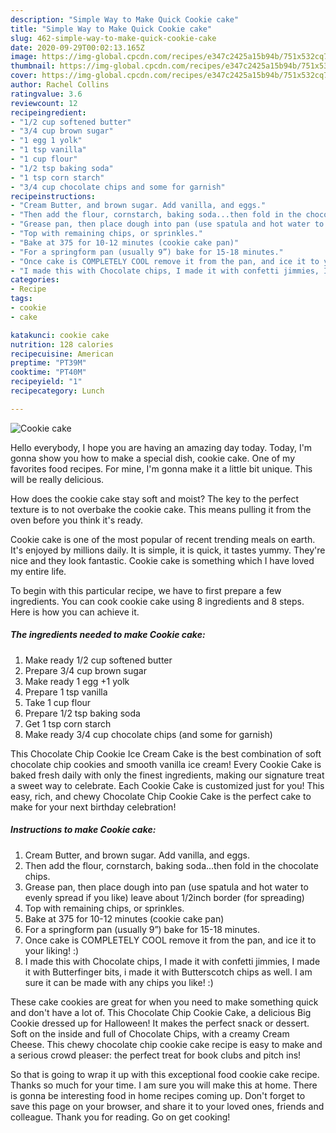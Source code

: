 ```yaml
---
description: "Simple Way to Make Quick Cookie cake"
title: "Simple Way to Make Quick Cookie cake"
slug: 462-simple-way-to-make-quick-cookie-cake
date: 2020-09-29T00:02:13.165Z
image: https://img-global.cpcdn.com/recipes/e347c2425a15b94b/751x532cq70/cookie-cake-recipe-main-photo.jpg
thumbnail: https://img-global.cpcdn.com/recipes/e347c2425a15b94b/751x532cq70/cookie-cake-recipe-main-photo.jpg
cover: https://img-global.cpcdn.com/recipes/e347c2425a15b94b/751x532cq70/cookie-cake-recipe-main-photo.jpg
author: Rachel Collins
ratingvalue: 3.6
reviewcount: 12
recipeingredient:
- "1/2 cup softened butter"
- "3/4 cup brown sugar"
- "1 egg 1 yolk"
- "1 tsp vanilla"
- "1 cup flour"
- "1/2 tsp baking soda"
- "1 tsp corn starch"
- "3/4 cup chocolate chips and some for garnish"
recipeinstructions:
- "Cream Butter, and brown sugar. Add vanilla, and eggs."
- "Then add the flour, cornstarch, baking soda...then fold in the chocolate chips."
- "Grease pan, then place dough into pan (use spatula and hot water to evenly spread if you like) leave about 1/2inch border (for spreading)"
- "Top with remaining chips, or sprinkles."
- "Bake at 375 for 10-12 minutes (cookie cake pan)"
- "For a springform pan (usually 9”) bake for 15-18 minutes."
- "Once cake is COMPLETELY COOL remove it from the pan, and ice it to your liking! :)"
- "I made this with Chocolate chips, I made it with confetti jimmies, I made it with Butterfinger bits, i made it with Butterscotch chips as well. I am sure it can be made with any chips you like! :)"
categories:
- Recipe
tags:
- cookie
- cake

katakunci: cookie cake 
nutrition: 128 calories
recipecuisine: American
preptime: "PT39M"
cooktime: "PT40M"
recipeyield: "1"
recipecategory: Lunch

---
```



![Cookie cake](https://img-global.cpcdn.com/recipes/e347c2425a15b94b/751x532cq70/cookie-cake-recipe-main-photo.jpg)

Hello everybody, I hope you are having an amazing day today. Today, I'm gonna show you how to make a special dish, cookie cake. One of my favorites food recipes. For mine, I'm gonna make it a little bit unique. This will be really delicious.

How does the cookie cake stay soft and moist? The key to the perfect texture is to not overbake the cookie cake. This means pulling it from the oven before you think it&#39;s ready.

Cookie cake is one of the most popular of recent trending meals on earth. It's enjoyed by millions daily. It is simple, it is quick, it tastes yummy. They're nice and they look fantastic. Cookie cake is something which I have loved my entire life.


To begin with this particular recipe, we have to first prepare a few ingredients. You can cook cookie cake using 8 ingredients and 8 steps. Here is how you can achieve it.

<!--inarticleads1-->

##### The ingredients needed to make Cookie cake:

1. Make ready 1/2 cup softened butter
1. Prepare 3/4 cup brown sugar
1. Make ready 1 egg +1 yolk
1. Prepare 1 tsp vanilla
1. Take 1 cup flour
1. Prepare 1/2 tsp baking soda
1. Get 1 tsp corn starch
1. Make ready 3/4 cup chocolate chips (and some for garnish)


This Chocolate Chip Cookie Ice Cream Cake is the best combination of soft chocolate chip cookies and smooth vanilla ice cream! Every Cookie Cake is baked fresh daily with only the finest ingredients, making our signature treat a sweet way to celebrate. Each Cookie Cake is customized just for you! This easy, rich, and chewy Chocolate Chip Cookie Cake is the perfect cake to make for your next birthday celebration! 

<!--inarticleads2-->

##### Instructions to make Cookie cake:

1. Cream Butter, and brown sugar. Add vanilla, and eggs.
1. Then add the flour, cornstarch, baking soda...then fold in the chocolate chips.
1. Grease pan, then place dough into pan (use spatula and hot water to evenly spread if you like) leave about 1/2inch border (for spreading)
1. Top with remaining chips, or sprinkles.
1. Bake at 375 for 10-12 minutes (cookie cake pan)
1. For a springform pan (usually 9”) bake for 15-18 minutes.
1. Once cake is COMPLETELY COOL remove it from the pan, and ice it to your liking! :)
1. I made this with Chocolate chips, I made it with confetti jimmies, I made it with Butterfinger bits, i made it with Butterscotch chips as well. I am sure it can be made with any chips you like! :)


These cake cookies are great for when you need to make something quick and don&#39;t have a lot of. This Chocolate Chip Cookie Cake, a delicious Big Cookie dressed up for Halloween! It makes the perfect snack or dessert. Soft on the inside and full of Chocolate Chips, with a creamy Cream Cheese. This chewy chocolate chip cookie cake recipe is easy to make and a serious crowd pleaser: the perfect treat for book clubs and pitch ins! 

So that is going to wrap it up with this exceptional food cookie cake recipe. Thanks so much for your time. I am sure you will make this at home. There is gonna be interesting food in home recipes coming up. Don't forget to save this page on your browser, and share it to your loved ones, friends and colleague. Thank you for reading. Go on get cooking!
